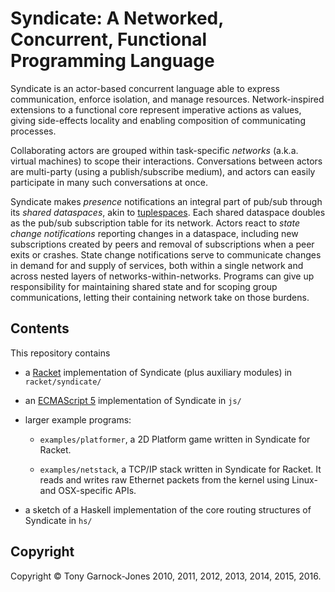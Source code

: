 # Syndicate: A Networked, Concurrent, Functional Programming Language

Syndicate is an actor-based concurrent language able to express
communication, enforce isolation, and manage resources.
Network-inspired extensions to a functional core represent imperative
actions as values, giving side-effects locality and enabling
composition of communicating processes.

Collaborating actors are grouped within task-specific *networks* (a.k.a.
virtual machines) to scope their interactions. Conversations between
actors are multi-party (using a publish/subscribe medium), and actors
can easily participate in many such conversations at once.

Syndicate makes *presence* notifications an integral part of pub/sub
through its *shared dataspaces*, akin to
[tuplespaces](https://en.wikipedia.org/wiki/Tuple_space). Each shared
dataspace doubles as the pub/sub subscription table for its network.
Actors react to *state change notifications* reporting changes in a
dataspace, including new subscriptions created by peers and removal of
subscriptions when a peer exits or crashes. State change notifications
serve to communicate changes in demand for and supply of services,
both within a single network and across nested layers of
networks-within-networks. Programs can give up responsibility for
maintaining shared state and for scoping group communications, letting
their containing network take on those burdens.

## Contents

This repository contains

 - a [Racket](http://racket-lang.org/) implementation of Syndicate
   (plus auxiliary modules) in `racket/syndicate/`

 - an
   [ECMAScript 5](http://www.ecma-international.org/publications/standards/Ecma-262.htm)
   implementation of Syndicate in `js/`

 - larger example programs:

    - `examples/platformer`, a 2D Platform game written in Syndicate
      for Racket.

    - `examples/netstack`, a TCP/IP stack written in Syndicate for
      Racket. It reads and writes raw Ethernet packets from the kernel
      using Linux- and OSX-specific APIs.

 - a sketch of a Haskell implementation of the core routing structures
   of Syndicate in `hs/`

## Copyright

Copyright &copy; Tony Garnock-Jones 2010, 2011, 2012, 2013, 2014, 2015, 2016.
